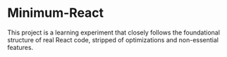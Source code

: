 # Minimum-React
This project is a learning experiment that closely follows the foundational structure of real React code, stripped of optimizations and non-essential features.
